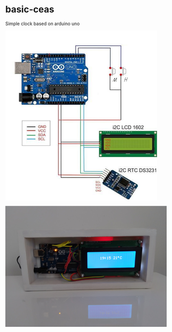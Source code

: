 # basic-ceas
Simple clock based on arduino uno

![schematics](https://github.com/arvat/basic-ceas/blob/main/schematics.jpg)

![photo](https://github.com/arvat/basic-ceas/blob/main/20210925_164805.jpg)

